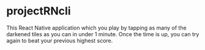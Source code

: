 # projectRNcli
This React Native application which you play by tapping as many of the darkened tiles as you can in under 1 minute. Once the time is up, you can try again to beat your previous highest score.
